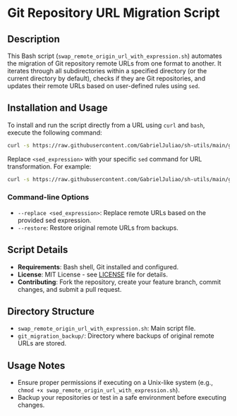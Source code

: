 # Git Repository URL Migration Script

## Description

This Bash script (`swap_remote_origin_url_with_expression.sh`) automates the migration of Git repository remote URLs from one format to another. It iterates through all subdirectories within a specified directory (or the current directory by default), checks if they are Git repositories, and updates their remote URLs based on user-defined rules using `sed`.

## Installation and Usage

To install and run the script directly from a URL using `curl` and `bash`, execute the following command:

```bash
curl -s https://raw.githubusercontent.com/GabrielJuliao/sh-utils/main/git/swap_remote_origin_url_with_expression.sh | bash -s -- --replace '<sed_expression>'
```

Replace `<sed_expression>` with your specific `sed` command for URL transformation. For example:

```bash
curl -s https://raw.githubusercontent.com/GabrielJuliao/sh-utils/main/git/swap_remote_origin_url_with_expression.sh | bash -s -- --replace . 's|^([a-zA-Z]+)://([^@]+)@server1\.mydomain1\.com(:[0-9]+)?(/a)?(/[^ ]*)?|https://\2@server2.mydomain2.com/a\5|'
```

### Command-line Options

- `--replace <sed_expression>`: Replace remote URLs based on the provided sed expression.
- `--restore`: Restore original remote URLs from backups.

## Script Details

- **Requirements**: Bash shell, Git installed and configured.
- **License**: MIT License - see [LICENSE](../LICENSE) file for details.
- **Contributing**: Fork the repository, create your feature branch, commit changes, and submit a pull request.

## Directory Structure

- `swap_remote_origin_url_with_expression.sh`: Main script file.
- `git_migration_backup/`: Directory where backups of original remote URLs are stored.

## Usage Notes

- Ensure proper permissions if executing on a Unix-like system (e.g., `chmod +x swap_remote_origin_url_with_expression.sh`).
- Backup your repositories or test in a safe environment before executing changes.